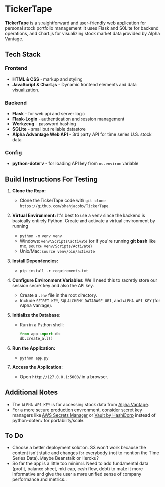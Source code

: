 # TickerTape

**TickerTape** is a straightforward and user-friendly web application for personal stock portfolio management. It uses Flask and SQLite for backend operations, and Chart.js for visualizing stock market data provided by Alpha Vantage.

## Tech Stack
### Frontend
- **HTML & CSS** - markup and  styling
- **JavaScript & Chart.js** - Dynamic frontend elements and data visualization.
### Backend
- **Flask** - for web api and server logic
- **Flask-Login** - authentication and session management
- **Werkzeug** - password hashing 
- **SQLite** - small but reliable datastore
- **Alpha Advantage Web API** - 3rd party API for time series U.S. stock data
### Config
- **python-dotenv** - for loading API key from `os.environ` variable

## Build Instructions For Testing
1. **Clone the Repo:**
   - Clone the TickerTape code with `git clone https://github.com/shahjacobb/TickerTape`.

2. **Virtual Environment:**
   It's best to use a venv since the backend is basically entirely Python. Create and activate a virtual environment by running
     - `python -m venv venv`
     - Windows: `venv\Scripts\activate` (or if you're running **git bash** like me, `source venv/Scripts/Activate`)
     - Unix/Mac: `source venv/bin/activate`

3. **Install Dependencies:**
   - `pip install -r requirements.txt`

4. **Configure Environment Variables:**
We'll need this to secretly store our session secret key and also the API key.
   - Create a `.env` file in the root directory.
   - Include `SECRET_KEY`, `SQLALCHEMY_DATABASE_URI`, and `ALPHA_API_KEY` (for Alpha Vantage).

5. **Initialize the Database:**
   - Run in a Python shell:
     ```python
     from app import db
     db.create_all()
     ```

6. **Run the Application:**
   - `python app.py`

7. **Access the Application:**
   - Open `http://127.0.0.1:5000/` in a browser.

## Additional Notes
- The `ALPHA_API_KEY` is for accessing stock data from [Alpha Vantage](https://www.alphavantage.co/).
- For a more secure production environment, consider secret key managers like [AWS Secrets Manager](https://aws.amazon.com/secrets-manager/) or [Vault by HashiCorp](https://www.vaultproject.io/) instead of python-dotenv for portability/scale.

## To Do
* Choose a better deployment solution. S3 won't work because the content isn't static and changes for everybody (not to mention the Time Series Data). Maybe Beanstalk or Heroku?
* So far the app is a little too minimal. Need to add fundamental data (profit, balance sheet, mkt cap, cash flow, debt) to make it more informative and give the user a more unified sense of company performance and metrics..
